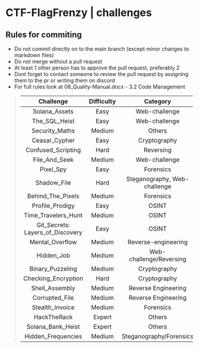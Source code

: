 # CTF-FlagFrenzy | challenges

## Rules for commiting

- Do not commit directly on to the main branch (except minor changes to markdown files)
- Do not merge without a pull request
- At least 1 other person has to approve the pull request, preferably 2
- Dont forget to contact someone to review the pull request by assigning them to the pr or writing them on discord
- For full rules look at 08_Quality-Manual.docx - 3.2 Code Management 

> | Challenge | Difficulty | Category | Flags | Status | Documentation | Authors | Solves |
> |:--------: | :--------: | :------: | :------: | :----: | :-----------: | :-----: | :----: |
> | Solana_Assets | Easy | Web-challenge | 1 | 100% done | [documentation](https://github.com/CTF-FlagFrenzy/challenges/blob/main/Solana_Assets/solana_assets.md) |  [zVSciy](https://github.com/zVSciy) | X |
> | The_SQL_Heist | Easy | Web-challenge | 1 | 100% done | [documentation](https://github.com/CTF-FlagFrenzy/challenges/blob/main/The_SQL_Heist/The_SQL_Heist.md) | [zVSciy](https://github.com/zVSciy) | X |
> | Security_Maths | Medium | Others | 1 | 100% done | [documentation](https://github.com/CTF-FlagFrenzy/challenges/blob/main/Security_Maths/Technical_Guide_SecurityMaths.md) | [Kingdanxi](https://github.com/kingdanxi) | X |
> | Ceasar_Cypher | Easy | Cryptography | 1 | 100% done | [documentation](https://github.com/CTF-FlagFrenzy/challenges/blob/main/Ceasar_Cipher/ceasar_cipher.md) | [KaveXD](https://github.com/KaveXD) | X |
> | Confused_Scripting | Hard | Reversing | 1 | 100% done | [documentation](https://github.com/CTF-FlagFrenzy/challenges/blob/main/Confused_Scripting/confused_scripting.md) | [KaveXD](https://github.com/KaveXD) | X |
> | File_And_Seek | Medium | Web-challenge | 1 | 100% done | [documentation](https://github.com/CTF-FlagFrenzy/challenges/blob/main/File_And_Seek/File_And_Seek.md) | [zVSciy](https://github.com/zVSciy) | X |
> | Pixel_Spy | Easy | Forensics | 1 | 100% done | [documentation](https://github.com/CTF-FlagFrenzy/challenges/blob/main/Pixel_Spy/Pixel_Spy.md) | [zVSciy](https://github.com/zVSciy) | X |
> | Shadow_File | Hard | Steganography, Web-challenge | 1 | 100% done | [documentation](https://github.com/CTF-FlagFrenzy/challenges/blob/main/Shadow_File/Shadow_File.md) | [zVSciy](https://github.com/zVSciy) | X |
> | Behind_The_Pixels | Medium | Forensics | 1 | 100% done | [documentation](https://github.com/CTF-FlagFrenzy/challenges/blob/main/Behind_The_Pixels/behind_the_pixels.md) | [IlariaBrown](https://github.com/IlariaBrown) | X |
> | Profile_Prodigy | Easy | OSINT | 3 | 99% done | [documentation](https://github.com/CTF-FlagFrenzy/challenges/blob/main/Profile_Prodigy/Profile_Prodigy.md) | [IlariaBrown](https://github.com/IlariaBrown) | X |
> | Time_Travelers_Hunt | Medium | OSINT | 3 | 90% done | [documentation](https://github.com/CTF-FlagFrenzy/challenges/blob/main/Time_Travelers_Hunt/Time_Travelers_Hunt.md) | [IlariaBrown](https://github.com/IlariaBrown) | X |
> | Git_Secrets: Layers_of_Discovery | Easy | OSINT | 4 | 100% done | [documentation](https://github.com/CTF-FlagFrenzy/challenges/blob/main/Git_Secrets_Layers_of_Discovery/Git_Secrets_Layers_of_Discovery.md) | [IlariaBrown](https://github.com/IlariaBrown) | X |
> | Mental_Overflow | Medium | Reverse-engineering | 1 | 95% done | [documentation](https://github.com/CTF-FlagFrenzy/challenges/blob/main/Mental_Overflow/Mental_Overflow.md) | [zVSciy](https://github.com/zVSciy) | X |
> | Hidden_Job | Medium | Web-challenge/Reversing | 4 | 100% done | [documentation](https://github.com/CTF-FlagFrenzy/challenges/blob/main/Hidden_Job/Hidden_Job.md) | [zVSciy](https://github.com/zVSciy) [Kingdanxi](https://github.com/kingdanxi) | X |
> | Binary_Puzzeling | Medium | Cryptography | 1 | 100% done | [documentation](https://github.com/CTF-FlagFrenzy/challenges/blob/main/Binary_Puzzeling/Binary_Puzzeling.md) | [KaveXD](https://github.com/KaveXD) | X |
> | Checking_Encryption | Hard | Cryptography | 1 | 100% done | [documentation](https://github.com/CTF-FlagFrenzy/challenges/blob/main/Checking_Encryption/Checking_Encryption.md) | [KaveXD](https://github.com/KaveXD) | X |
> | Shell_Assembly | Medium | Reverse Engineering | 1 | 100% done | [documentation](https://github.com/CTF-FlagFrenzy/challenges/blob/main/Shell_Assembly/Shell_Assembly.md) | [KaveXD](https://github.com/KaveXD) | X |
> | Corrupted_File | Medium | Reverse Engineering | 1 | 100% done | [documentation](https://github.com/CTF-FlagFrenzy/challenges/blob/main/Corrupted_File/Corrupted_File.md) | [KaveXD](https://github.com/KaveXD) | X |
> | Stealth_Invoice | Medium | Forensics | 2 | 100% done | [documentation](https://github.com/CTF-FlagFrenzy/challenges/blob/main/Stealth_Invoice/Stealth_Invoice.md) | [Kingdanxi](https://github.com/kingdanxi) | X |
> | HackTheRack | Expert | Others | 2 | 20% done | [documentation] | [Kingdanxi](https://github.com/kingdanxi) | X |
> | Solana_Bank_Heist | Expert | Others | 1 | Discontinued | [documentation] | [zVSciy](https://github.com/zVSciy) | X |
> | Hidden_Frequencies | Medium | Steganography/Forensics | 1 | 30% done | [documentation] | [IlariaBrown](https://github.com/IlariaBrown) | X |

